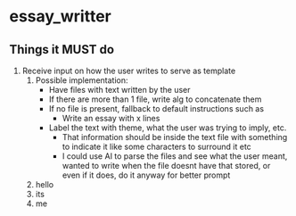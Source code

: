 # essay_writter

## Things it MUST do

1. Receive input on how the user writes to serve as template
    1. Possible implementation:
        - Have files with text written by the user
        - If there are more than 1 file, write alg to concatenate them
        - If no file is present, fallback to default instructions such as
            - Write an essay with x lines
        - Label the text with theme, what the user was trying to imply, etc.
            - That information should be inside the text file with something to indicate it
              like some characters to surround it etc
            - I could use AI to parse the files and see what the user meant, wanted to
              write when the file doesnt have that stored, or even if it does, do it
              anyway for better prompt
    1. hello
    1. its
    1. me

